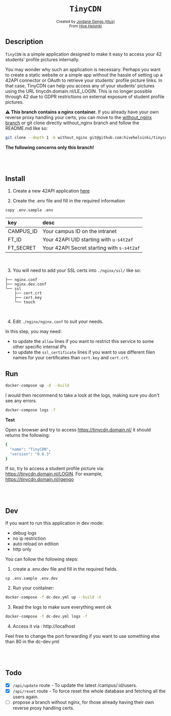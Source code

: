 <h1 align="center"><code>TinyCDN</code></h1>

<div align="center">
    <sub>Created by <a href="https://github.com/jgengo">Jordane Gengo (titus)</a></sub>
</div>
<div align="center">
    <sub>From <a href="https://hive.fi">Hive Helsinki</a></sub>
</div>

## Description

`TinyCDN` is a simple application designed to make it easy to access your 42 students' profile pictures internally.

You may wonder why such an application is necessary. Perhaps you want to create a static website or a simple app without the hassle of setting up a 42API connector or OAuth to retrieve your students' profile picture links. In that case, TinyCDN can help you access any of your students' pictures using the URL tinycdn.domain.nl/LE_LOGIN. This is no longer possible through 42 due to GDPR restrictions on external exposure of student profile pictures.

**⚠️ This branch contains a nginx container.** If you already have your own reverse proxy handling your certs, you can move to the [without_nginx branch](https://github.com/hivehelsinki/tinycdn/tree/without_nginx) or git clone directly without_nginx branch and follow the README.md like so:

```sh
git clone --depth 1 -b without_nginx git@github.com:hivehelsinki/tinycdn.git
```

**The following concerns only this branch!**

<br /><br />

## Install

1. Create a new 42API application [here](https://profile.intra.42.fr/oauth/applications)

2. Create the .env file and fill in the required information

```bash
copy .env.sample .env
```

| key       | desc                                       |
| :-------- | :----------------------------------------- |
| CAMPUS_ID | Your campus ID on the intranet             |
| FT_ID     | Your 42API UID starting with `u-s4t2af`    |
| FT_SECRET | Your 42API Secret starting with `s-s4t2af` |

<br />

3. You will need to add your SSL certs into `./nginx/ssl/` like so:

```
├── nginx.conf
├── nginx.dev.conf
└── ssl
    ├── cert.crt
    ├── cert.key
    └── touch
```

<br />

4. Edit `./nginx/nginx.conf` to suit your needs.

In this step, you may need:

- to update the `allow` lines if you want to restrict this service to some other specific internal IPs
- to update the `ssl_certificate` lines if you want to use different filen names for your certificates than `cert.key` and `cert.crt`.

## Run

```bash
docker-compose up -d --build
```

I would then recommend to take a look at the logs, making sure you don't see any errors.

```bash
docker-compose logs -f
```

**Test**

Open a browser and try to access https://tinycdn.domain.nl/ it should returns the following:

```bash
{
  "name": "TinyCDN",
  "version": "0.0.3"
}
```

If so, try to access a student profile picture via: https://tinycdn.domain.nl/LOGIN. For example, https://tinycdn.domain.nl/jgengo

<br /><br />

## Dev

If you want to run this application in dev mode:

- debug logs
- no ip restriction
- auto reload on edition
- http only

You can follow the following steps:

1. create a .env.dev file and fill in the required fields.

```
cp .env.sample .env.dev
```

2. Run your container:

```bash
docker-compose -f dc-dev.yml up --build -d
```

3. Read the logs to make sure everything went ok

```bash
docker-compose -f dc-dev.yml logs -f
```

4. Access it via : http://localhost

Feel free to change the port forwarding if you want to use something else than 80 in the dc-dev.yml

<br /><br />

## Todo

- [x] `/api/update` route - To update the latest /campus/:id/users.
- [x] `/api/reset` route - To force reset the whole database and fetching all the users again.
- [ ] propose a branch without nginx, for those already having their own reverse proxy handling certs.
